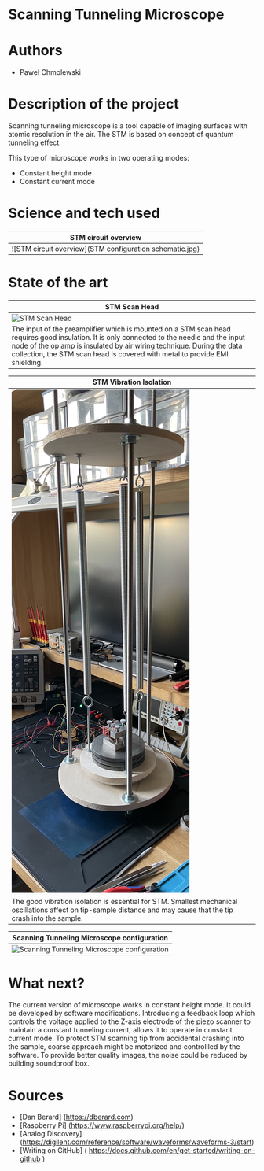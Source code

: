 # Scanning Tunneling Microscope
# Authors 
- Paweł Chmolewski
# Description of the project 
Scanning tunneling microscope is a tool capable of imaging surfaces with atomic resolution in the air. The STM is based on concept of quantum tunneling effect.

This type of microscope works in two operating modes:
- Constant height mode
- Constant current mode
  
# Science and tech used 

| STM circuit overview |
| --- |
| ![STM circuit overview](STM configuration schematic.jpg) |

# State of the art


| STM Scan Head |
| --- |
| ![STM Scan Head](/IMG_0586.jpg) |
| The input of the preamplifier which is mounted on a STM scan head requires good insulation. It is only connected to the needle and the input node of the op amp is insulated by air wiring technique. During the data collection, the STM scan head is covered with metal to provide EMI shielding. |


| STM Vibration Isolation |
| --- |
| ![STM Vibration Isolation](/IMG_0594.jpg) |
| The good vibration isolation is essential for STM. Smallest mechanical oscillations affect on tip-sample distance and may cause that the tip crash into the sample. |

| Scanning Tunneling Microscope configuration |
| --- |
| ![Scanning Tunneling Microscope configuration](/IMG_0604.jpg) |

# What next?
The current version of microscope works in constant height mode. It could be developed by software modifications. Introducing a feedback loop which controls the voltage applied to the Z-axis electrode of the piezo scanner to maintain a constant tunneling current, allows it to operate in constant current mode. To protect STM scanning tip from accidental crashing into the sample, coarse approach might be motorized and controllled by the software. To provide better quality images, the noise could be reduced by building soundproof box.
# Sources
- [Dan Berard] (https://dberard.com)
- [Raspberry Pi] (https://www.raspberrypi.org/help/)
- [Analog Discovery] (https://digilent.com/reference/software/waveforms/waveforms-3/start)
- [Writing on GitHub] ( https://docs.github.com/en/get-started/writing-on-github ) 
